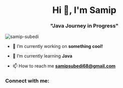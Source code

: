 <h1 align="center">Hi 👋, I'm Samip</h1>
<h3 align="center">"Java Journey in Progress"</h3>

<p align="left"> <img src="https://komarev.com/ghpvc/?username=samip-subedi&label=Profile%20views&color=0e75b6&style=flat" alt="samip-subedi" /> </p>

- 🔭 I’m currently working on **something cool!**

- 🌱 I’m currently learning **Java**

- 📫 How to reach me **samipsubedi68@gmail.com**

<h3 align="left">Connect with me:</h3>
<p align="left">
</p>
